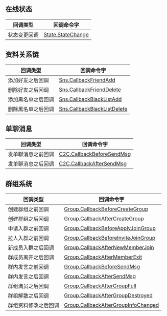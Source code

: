 ## 在线状态

| 回调类型         | 回调命令字                                    |
| ---------------- | --------------------------------------------- |
| 状态变更回调 | [State.StateChange](https://intl.cloud.tencent.com/document/product/1027/31380) |

## 资料关系链

| 回调类型           | 回调命令字                                                   |
| ------------------ | ------------------------------------------------------------ |
| 添加好友之后回调   | [Sns.CallbackFriendAdd](https://intl.cloud.tencent.com/document/product/1027/31382)        |
| 删除好友之后回调   | [Sns.CallbackFriendDelete](https://intl.cloud.tencent.com/document/product/1027/31383)  |
| 添加黑名单之后回调 | [Sns.CallbackBlackListAdd](https://intl.cloud.tencent.com/document/product/1027/31384)  |
| 删除黑名单之后回调 | [Sns.CallbackBlackListDelete](https://intl.cloud.tencent.com/document/product/1027/31385) |

## 单聊消息

| 回调类型           | 回调命令字                                                   |
| ------------------ | ------------------------------------------------------------ |
| 发单聊消息之前回调 | [C2C.CallbackBeforeSendMsg](https://intl.cloud.tencent.com/document/product/1027/31387) |
| 发单聊消息之后回调 | [C2C.CallbackAfterSendMsg](https://intl.cloud.tencent.com/document/product/1027/31388)  |

## 群组系统

| 回调类型           | 回调命令字                                                   |
| ------------------ | ------------------------------------------------------------ |
|创建群组之前回调|[Group.CallbackBeforeCreateGroup](https://intl.cloud.tencent.com/document/product/1027/31390)|
|创建群组之后回调|[Group.CallbackAfterCreateGroup](https://intl.cloud.tencent.com/document/product/1027/31391)|
|申请入群之前回调|[Group.CallbackBeforeApplyJoinGroup](https://intl.cloud.tencent.com/document/product/1027/31392)|
|拉人入群之前回调|[Group.CallbackBeforeInviteJoinGroup](https://intl.cloud.tencent.com/document/product/1027/31393)|
|新成员入群之后回调|[Group.CallbackAfterNewMemberJoin](https://intl.cloud.tencent.com/document/product/1027/31394)|
|群成员离开之后回调|[Group.CallbackAfterMemberExit](https://intl.cloud.tencent.com/document/product/1027/31395)|
|群内发言之前回调|[Group.CallbackBeforeSendMsg](https://intl.cloud.tencent.com/document/product/1027/31396)|
|群内发言之后回调|[Group.CallbackAfterSendMsg](https://intl.cloud.tencent.com/document/product/1027/31397)|
|群组满员之后回调|[Group.CallbackAfterGroupFull](https://intl.cloud.tencent.com/document/product/1027/31398)|
|群组解散之后回调|[Group.CallbackAfterGroupDestroyed](https://intl.cloud.tencent.com/document/product/1027/31399)|
|群组资料修改之后回调|[Group.CallbackAfterGroupInfoChanged](https://intl.cloud.tencent.com/document/product/1027/31400)|
